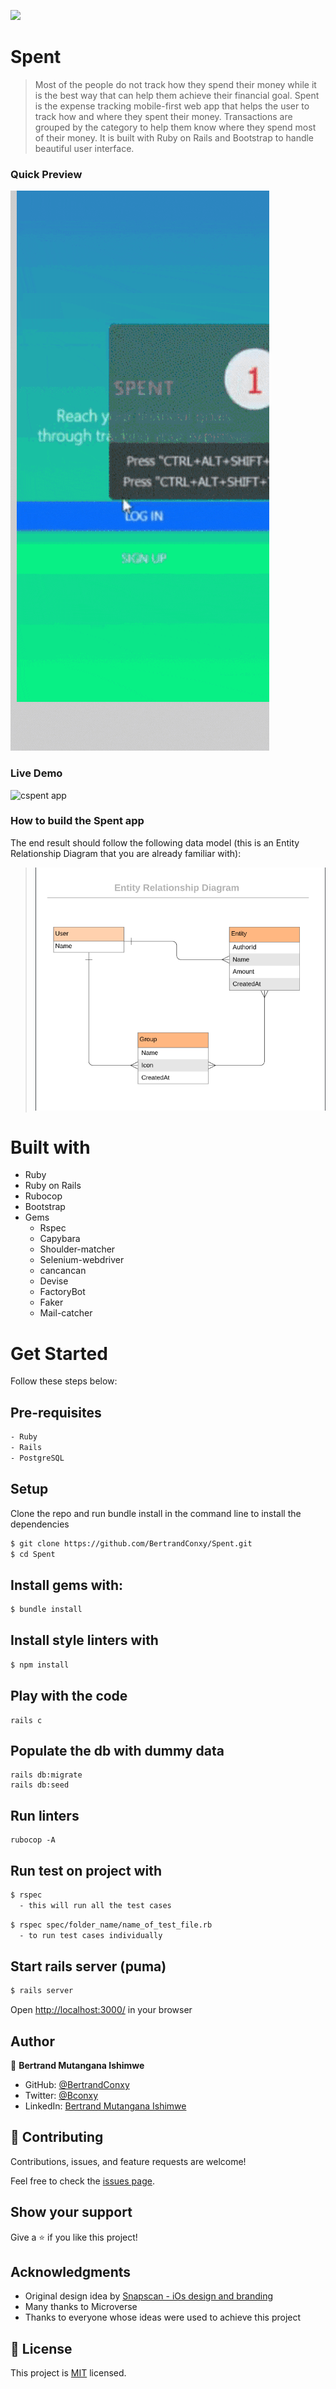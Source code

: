 ![](https://img.shields.io/badge/Spent-blue)

# Spent

> Most of the people do not track how they spend their money while it is the best way that can help them achieve their financial goal. Spent is the expense tracking mobile-first web app that helps the user to track how and where they spent their money. Transactions are grouped by the category to help them know where they spend most of their money. It is built with Ruby on Rails and Bootstrap to handle beautiful user interface.

### Quick Preview

![DEMO GIF](app/assets/images/Spent-demo.gif)

### Live Demo
![cspent app](https://cspent.herokuapp.com/)

### How to build the Spent app
The end result should follow the following data model (this is an Entity Relationship Diagram that you are already familiar with):

> ![](app/assets/images/spent-erd.png)

# Built with
- Ruby
- Ruby on Rails
- Rubocop
- Bootstrap
- Gems
  - Rspec
  - Capybara
  - Shoulder-matcher
  - Selenium-webdriver
  - cancancan
  - Devise
  - FactoryBot
  - Faker
  - Mail-catcher

# Get Started
Follow these steps below:

## Pre-requisites

```bash
- Ruby
- Rails
- PostgreSQL
```

## Setup
Clone the repo and run bundle install in the command line to install the dependencies

```bash
$ git clone https://github.com/BertrandConxy/Spent.git
$ cd Spent
```

## Install gems with:

```bash
$ bundle install
```

## Install style linters with
```bash
$ npm install
```

## Play with the code
```
rails c
```

## Populate the db with dummy data
```
rails db:migrate
rails db:seed
```

## Run linters
```
rubocop -A
```

## Run test on project with

```bash
$ rspec
  - this will run all the test cases
```

```bash
$ rspec spec/folder_name/name_of_test_file.rb
  - to run test cases individually
```

## Start rails server (puma)

```bash
$ rails server
```

Open [http://localhost:3000/](http://localhost:3000/) in your browser


## Author

👤 **Bertrand Mutangana Ishimwe**

- GitHub: [@BertrandConxy](https://github.com/BertrandConxy)
- Twitter: [@Bconxy](https://twitter.com/BertrandMutanga)
- LinkedIn: [Bertrand Mutangana Ishimwe](https://www.linkedin.com/in/bertrandmutangana)

## 🤝 Contributing

Contributions, issues, and feature requests are welcome!

Feel free to check the [issues page](../../issues/).

## Show your support

Give a ⭐️ if you like this project!

## Acknowledgments

- Original design idea by [Snapscan - iOs design and branding](https://www.behance.net/gallery/19759151/Snapscan-iOs-design-and-branding?tracking_source=)
- Many thanks to Microverse
- Thanks to everyone whose ideas were used to achieve this project

## 📝 License

This project is [MIT](./MIT.md) licensed.
